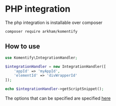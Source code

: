 # PHP integration

The php integration is installable over composer

```
composer require arkham/komentify
```

## How to use

```php
use Komentify\IntegrationHandler;

$integrationHandler = new IntegrationHandler([
    'appId' => 'myAppId',
    'elementId' => 'divWrapperId'
]);

echo $integrationHandler->getScriptSnippet();
```

The options that can be specified are specified [here](/javascript/)
